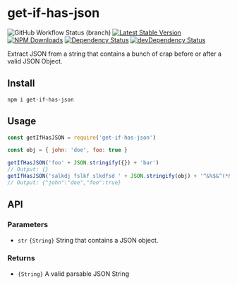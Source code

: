 # get-if-has-json

![GitHub Workflow Status (branch)](https://img.shields.io/github/workflow/status/de-ar/get-if-has-json/Build/main)
[![Latest Stable Version](https://img.shields.io/npm/v/get-if-has-json.svg)](https://www.npmjs.com/package/get-if-has-json)
[![NPM Downloads](https://img.shields.io/npm/dt/get-if-has-json.svg)](https://www.npmjs.com/package/get-if-has-json)
[![Dependency Status](https://img.shields.io/david/de-ar/get-if-has-json.svg)](https://david-dm.org/de-ar/get-if-has-json)
[![devDependency Status](https://img.shields.io/david/dev/de-ar/get-if-has-json.svg)](https://david-dm.org/de-ar/get-if-has-json#info=devDependencies)

Extract JSON from a string that contains a bunch of crap before or after a valid JSON Object.

## Install

```
npm i get-if-has-json
```

## Usage

```js
const getIfHasJSON = require('get-if-has-json')

const obj = { john: 'doe', foo: true }

getIfHasJSON('foo' + JSON.stringify({}) + 'bar')
// Output: {}
getIfHasJSON('salkdj fslkf slkdfsd ' + JSON.stringify(obj) + '^&%$&^(*&^*&^')
// Output: {"john":"doe","foo":true}
```

## API

### Parameters

- `str` `{String}` String that contains a JSON object.

### Returns

- `{String}` A valid parsable JSON String
